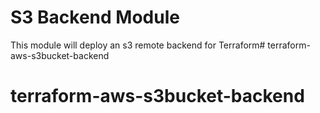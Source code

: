 # S3 Backend Module
This module will deploy an s3 remote backend for Terraform# terraform-aws-s3bucket-backend
# terraform-aws-s3bucket-backend

<!-- 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 -->